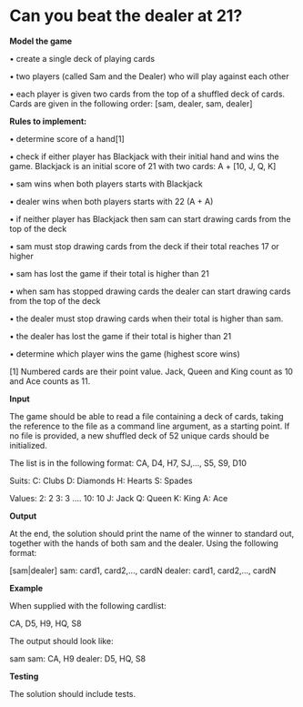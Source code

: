 
# Can you beat the dealer at 21? 

**Model the game**

• create a single deck of playing cards 

• two players (called Sam and the Dealer) who will play against each other 

• each player is given two cards from the top of a shuffled deck of cards. Cards  are given in the following order: [sam, dealer, sam, dealer] 


**Rules to implement:** 

• determine score of a hand[1] 

• check if either player has Blackjack with their initial hand and wins the game. Blackjack is an initial score of 21 with two cards: A + [10, J, Q, K] 

• sam wins when both players starts with Blackjack

• dealer wins when both players starts with 22 (A + A)

• if neither player has Blackjack then sam can start drawing cards from the top  of the deck

• sam must stop drawing cards from the deck if their total reaches 17 or higher

• sam has lost the game if their total is higher than 21

• when sam has stopped drawing cards the dealer can start drawing cards from  the top of the deck

• the dealer must stop drawing cards when their total is higher than sam.

• the dealer has lost the game if their total is higher than 21

• determine which player wins the game (highest score wins)

[1] Numbered cards are their point value. Jack, Queen and King count as 10 and Ace  counts as 11. 


**Input** 

The game should be able to read a file containing a deck of cards, taking the  reference to the file as a command 
line argument, as a starting point. If no file is  provided, a new shuffled deck of 52 unique cards should be initialized. 

The list is in the following format: 
CA, D4, H7, SJ,…, S5, S9, D10 


Suits: 
C: Clubs 
D: Diamonds 
H: Hearts 
S: Spades

Values: 
2: 2 
3: 3 
…. 
10: 10 
J: Jack 
Q: Queen 
K: King 
A: Ace 


**Output** 

At the end, the solution should print the name of the winner to standard out, together  with the hands of both sam and the dealer. Using the following format: 

[sam|dealer] 
sam: card1, card2,..., cardN 
dealer: card1, card2,..., cardN 


**Example** 

When supplied with the following cardlist: 

CA, D5, H9, HQ, S8 


The output should look like: 

sam 
sam: CA, H9 
dealer: D5, HQ, S8 


**Testing**

The solution should include tests.

